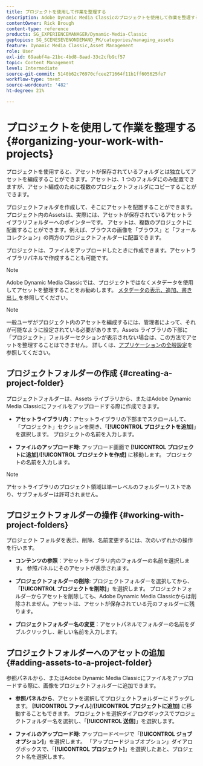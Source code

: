 ```yaml
---
title: プロジェクトを使用して作業を整理する
description: Adobe Dynamic Media Classicのプロジェクトを使用して作業を整理する方法について説明します。
contentOwner: Rick Brough
content-type: reference
products: SG_EXPERIENCEMANAGER/Dynamic-Media-Classic
geptopics: SG_SCENESEVENONDEMAND_PK/categories/managing_assets
feature: Dynamic Media Classic,Asset Management
role: User
exl-id: 69aabf4a-21bc-4bd8-8aad-33c2cfb9cf57
topic: Content Management
level: Intermediate
source-git-commit: 5140b62c76970cfcee271664f11b1ff605625fe7
workflow-type: tm+mt
source-wordcount: '482'
ht-degree: 21%

---
```


# プロジェクトを使用して作業を整理する{#organizing-your-work-with-projects}

プロジェクトを使用すると、アセットが保存されているフォルダとは独立してアセットを編成することができます。アセットは、1 つのフォルダにのみ配置できますが、アセット編成のために複数のプロジェクトフォルダにコピーすることができます。

プロジェクトフォルダを作成して、そこにアセットを配置することができます。プロジェクト内のAssetsは、実際には、アセットが保存されているアセットライブラリフォルダーへのポインターです。 アセットは、複数のプロジェクトに配置することができます。例えば、ブラウスの画像を「ブラウス」と「フォールコレクション」の両方のプロジェクトフォルダーに配置できます。

プロジェクトは、ファイルをアップロードしたときに作成できます。アセットライブラリパネルで作成することも可能です。

>[!NOTE]
>
>Adobe Dynamic Media Classicでは、プロジェクトではなくメタデータを使用してアセットを整理することをお勧めします。 [ メタデータの表示、追加、書き出し ](viewing-adding-exporting-metadata.md) を参照してください。

>[!NOTE]
>
>一般ユーザがプロジェクト内のアセットを編成するには、管理者によって、それが可能なように設定されている必要があります。Assets ライブラリの下部に「プロジェクト」フォルダーセクションが表示されない場合は、この方法でアセットを整理することはできません。 詳しくは、[アプリケーションの全般設定](application-setup.md#general-settings)を参照してください。

## プロジェクトフォルダーの作成 {#creating-a-project-folder}

プロジェクトフォルダーは、Assets ライブラリから、またはAdobe Dynamic Media Classicにファイルをアップロードする際に作成できます。

* **アセットライブラリ内**：アセットライブラリの下部までスクロールして、「プロジェクト」セクションを開き、「**[!UICONTROL プロジェクトを追加]**」を選択します。 プロジェクトの名前を入力します。

* **ファイルのアップロード時**: アップロード画面で **[!UICONTROL プロジェクトに追加]**/**[!UICONTROL プロジェクトを作成]** に移動します。 プロジェクトの名前を入力します。

>[!NOTE]
>
>アセットライブラリのプロジェクト領域は単一レベルのフォルダーリストであり、サブフォルダーは許可されません。

## プロジェクトフォルダーの操作 {#working-with-project-folders}

プロジェクト フォルダを表示、削除、名前変更するには、次のいずれかの操作を行います。

* **コンテンツの参照**：アセットライブラリ内のフォルダーの名前を選択します。 参照パネルにそのアセットが表示されます。

* **プロジェクトフォルダーの削除**: プロジェクトフォルダーを選択してから、「**[!UICONTROL プロジェクトを削除]**」を選択します。 プロジェクトフォルダーからアセットを削除しても、Adobe Dynamic Media Classicからは削除されません。アセットは、アセットが保存されている元のフォルダーに残ります。

* **プロジェクトフォルダー名の変更**：アセットパネルでフォルダーの名前をダブルクリックし、新しい名前を入力します。

## プロジェクトフォルダーへのアセットの追加 {#adding-assets-to-a-project-folder}

参照パネルから、またはAdobe Dynamic Media Classicにファイルをアップロードする際に、画像をプロジェクトフォルダーに追加できます。

* **参照パネルから**、アセットを選択してプロジェクトフォルダーにドラッグします。 **[!UICONTROL ファイル]**/**[!UICONTROL プロジェクトに追加]** に移動することもできます。 プロジェクトを選択ダイアログボックスでプロジェクトフォルダー名を選択し、「**[!UICONTROL 送信]**」を選択します。

* **ファイルのアップロード時**: アップロードページで「**[!UICONTROL ジョブオプション]**」を選択します。 「アップロードジョブオプション」ダイアログボックスで、「**[!UICONTROL プロジェクト]**」を選択したあと、プロジェクト名を選択します。
